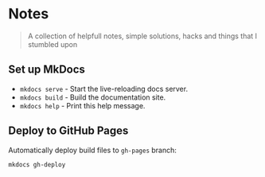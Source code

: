 # Notes
> A collection of helpfull notes, simple solutions, hacks and things that I stumbled upon

## Set up MkDocs 
   
   * `mkdocs serve` - Start the live-reloading docs server.
   * `mkdocs build` - Build the documentation site.
   * `mkdocs help` - Print this help message.


## Deploy to GitHub Pages
Automatically deploy build files to `gh-pages` branch:
```
mkdocs gh-deploy
```
